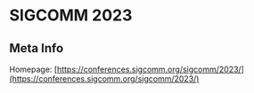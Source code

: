 # SIGCOMM 2023

## Meta Info

Homepage: [https://conferences.sigcomm.org/sigcomm/2023/](https://conferences.sigcomm.org/sigcomm/2023/)
